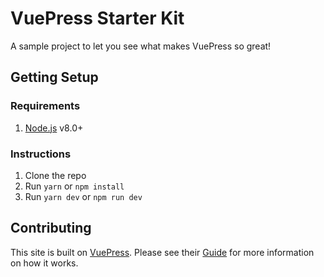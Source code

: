 # VuePress Starter Kit

A sample project to let you see what makes VuePress so great!

## Getting Setup

### Requirements

1.  [Node.js](https://nodejs.org/en/) v8.0+

### Instructions

1.  Clone the repo
2.  Run `yarn` or `npm install`
3.  Run `yarn dev` or `npm run dev`

## Contributing

This site is built on [VuePress](https://vuepress.vuejs.org/). Please see their [Guide](https://vuepress.vuejs.org/guide/) for more information on how it works.
